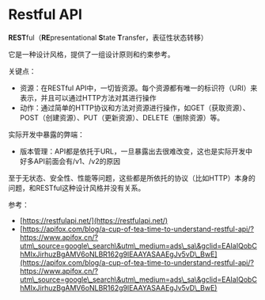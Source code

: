 # Restful API

**REST**ful（**RE**presentational **S**tate **T**ransfer，表征性状态转移）

它是一种设计风格，提供了一组设计原则和约束参考。



关键点：

* 资源：在RESTful API中，一切皆资源。每个资源都有唯一的标识符（URI）来表示，并且可以通过HTTP方法对其进行操作
* 动作：通过简单的HTTP协议和方法对资源进行操作，如GET（获取资源）、POST（创建资源）、PUT（更新资源）、DELETE（删除资源）等。



实际开发中暴露的弊端：

* 版本管理：API都是依托于URL，一旦暴露出去很难改变，这也是实际开发中好多API前面会有/v1、/v2的原因

至于无状态、安全性、性能等问题，这些都是所依托的协议（比如HTTP）本身的问题，和RESTful这种设计风格并没有关系。



参考：

* [https://restfulapi.net/](https://restfulapi.net/)
* [https://apifox.com/blog/a-cup-of-tea-time-to-understand-restful-api/?https://www.apifox.cn/?utm\_source=google\_search\&utm\_medium=ads\_sa\&gclid=EAIaIQobChMIxJirhuzBgAMV6oNLBR162g9lEAAYASAAEgJv5vD\_BwE](https://apifox.com/blog/a-cup-of-tea-time-to-understand-restful-api/?https://www.apifox.cn/?utm\_source=google\_search\&utm\_medium=ads\_sa\&gclid=EAIaIQobChMIxJirhuzBgAMV6oNLBR162g9lEAAYASAAEgJv5vD\_BwE)
